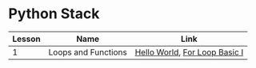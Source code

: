 # Python Stack

| Lesson | Name | Link |
| ------ | ---- | ---- |
| 1 | Loops and Functions | <a href="https://github.com/MytrucNguyen/CodingDojo/tree/main/Python/Basic/Hello_World">Hello World</a>, <a href="https://github.com/MytrucNguyen/CodingDojo/tree/main/Python/Basic/For_Loop_Basic_1">For Loop Basic I</a> |